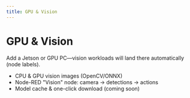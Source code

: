 ```yaml
---
title: GPU & Vision
---
```


# GPU & Vision

Add a Jetson or GPU PC—vision workloads will land there automatically (node labels).

- CPU & GPU vision images (OpenCV/ONNX)
- Node-RED "Vision" node: camera → detections → actions
- Model cache & one-click download (coming soon)
